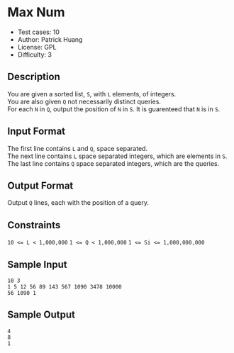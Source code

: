 # Max Num
* Test cases: 10
* Author: Patrick Huang
* License: GPL
* Difficulty: 3

## Description
You are given a sorted list, `S`, with `L` elements, of integers.<br>
You are also given `Q` not necessarily distinct queries.<br>
For each `N` in `Q`, output the position of `N` in `S`. It is guarenteed that `N` is in `S`.

## Input Format
The first line contains `L` and `Q`, space separated.<br>
The next line contains `L` space separated integers, which are elements in `S`.<br>
The last line contains `Q` space separated integers, which are the queries.

## Output Format
Output `Q` lines, each with the position of a query.

## Constraints
`10 <= L < 1,000,000`
`1 <= Q < 1,000,000`
`1 <= Si <= 1,000,000,000`

## Sample Input
```
10 3
1 5 12 56 89 143 567 1090 3478 10000
56 1090 1
```

## Sample Output
```
4
8
1
```
